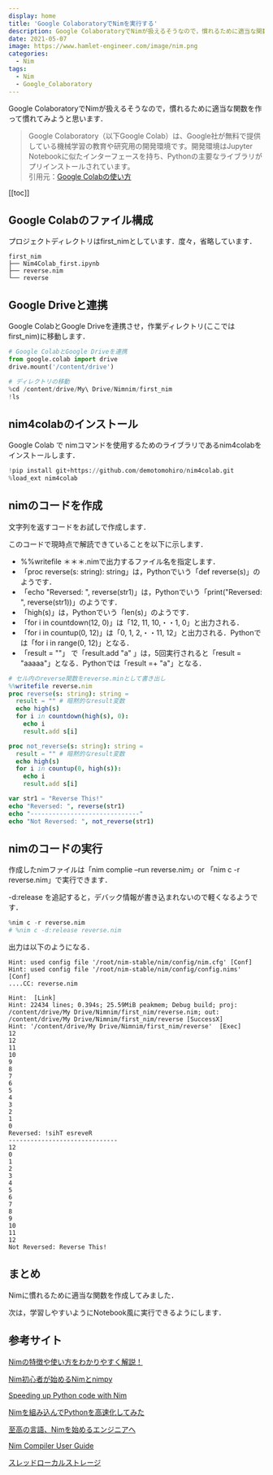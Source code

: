 ```yaml
---
display: home
title: 'Google ColaboratoryでNimを実行する'
description: Google ColaboratoryでNimが扱えるそうなので，慣れるために適当な関数を作って慣れてみようと思います．
date: 2021-05-07
image: https://www.hamlet-engineer.com/image/nim.png
categories: 
  - Nim
tags:
  - Nim
  - Google_Colaboratory
---
```

Google ColaboratoryでNimが扱えるそうなので，慣れるために適当な関数を作って慣れてみようと思います．
<!-- more -->

> Google Colaboratory（以下Google Colab）は、Google社が無料で提供している機械学習の教育や研究用の開発環境です。開発環境はJupyter Notebookに似たインターフェースを持ち、Pythonの主要なライブラリがプリインストールされています。<br>
引用元：[Google Colabの使い方](https://interface.cqpub.co.jp/ail01/)


[[toc]]

## Google Colabのファイル構成
プロジェクトディレクトリはfirst_nimとしています．度々，省略しています．
```
first_nim
├── Nim4Colab_first.ipynb
├── reverse.nim 
└── reverse
```


## Google Driveと連携
Google ColabとGoogle Driveを連携させ，作業ディレクトリ(ここではfirst_nim)に移動します．<br>

```python
# Google ColabとGoogle Driveを連携
from google.colab import drive
drive.mount('/content/drive')
```

```python
# ディレクトリの移動
%cd /content/drive/My\ Drive/Nimnim/first_nim
!ls
```

## nim4colabのインストール
Google Colab で nimコマンドを使用するためのライブラリであるnim4colabをインストールします．

```python
!pip install git+https://github.com/demotomohiro/nim4colab.git
%load_ext nim4colab
```

## nimのコードを作成
文字列を返すコードをお試しで作成します．

このコードで現時点で解読できていることを以下に示します．
- %%writefile ＊＊＊.nimで出力するファイル名を指定します．
- 「proc reverse(s: string): string」は，Pythonでいう「def reverse(s)」のようです．
- 「echo "Reversed: ", reverse(str1)」は，Pythonでいう「print("Reversed: ", reverse(str1))」のようです．
- 「high(s)」は，Pythonでいう「len(s)」のようです．
- 「for i in countdown(12, 0)」は「12, 11, 10,・・1, 0」と出力される．
- 「for i in countup(0, 12)」は「0, 1, 2,・・11, 12」と出力される．Pythonでは「for i in range(0, 12)」となる．
- 「result = ""」 で「result.add "a" 」は，5回実行されると「result = "aaaaa"」となる．Pythonでは「result =+ "a"」となる．

```nim
# セル内のreverse関数をreverse.minとして書き出し
%%writefile reverse.nim
proc reverse(s: string): string =
  result = "" # 暗黙的なresult変数
  echo high(s)
  for i in countdown(high(s), 0):
    echo i
    result.add s[i]

proc not_reverse(s: string): string =
  result = "" # 暗黙的なresult変数
  echo high(s)
  for i in countup(0, high(s)):
    echo i
    result.add s[i]

var str1 = "Reverse This!"
echo "Reversed: ", reverse(str1)
echo "------------------------------"
echo "Not Reversed: ", not_reverse(str1)
```

## nimのコードの実行
作成したnimファイルは「nim complie –run reverse.nim」or 「nim c -r reverse.nim」で実行できます．

-d:release を追記すると，デバック情報が書き込まれないので軽くなるようです．

```python
%nim c -r reverse.nim
# %nim c -d:release reverse.nim
```

出力は以下のようになる．
```
Hint: used config file '/root/nim-stable/nim/config/nim.cfg' [Conf]
Hint: used config file '/root/nim-stable/nim/config/config.nims' [Conf]
....CC: reverse.nim

Hint:  [Link]
Hint: 22434 lines; 0.394s; 25.59MiB peakmem; Debug build; proj: /content/drive/My Drive/Nimnim/first_nim/reverse.nim; out: /content/drive/My Drive/Nimnim/first_nim/reverse [SuccessX]
Hint: '/content/drive/My Drive/Nimnim/first_nim/reverse'  [Exec]
12
12
11
10
9
8
7
6
5
4
3
2
1
0
Reversed: !sihT esreveR
------------------------------
12
0
1
2
3
4
5
6
7
8
9
10
11
12
Not Reversed: Reverse This!
```

## まとめ
Nimに慣れるために適当な関数を作成してみました．

次は，学習しやすいようにNotebook風に実行できるようにします．

## 参考サイト
[Nimの特徴や使い方をわかりやすく解説！](https://agency-star.co.jp/column/nim/)

[Nim初心者が始めるNimとnimpy](https://qiita.com/k4saNova/items/5bb67d1cb40ba90431af)

[Speeding up Python code with Nim](https://medium.com/statch/speeding-up-python-code-with-nim-ec205a8a5d9c)

[Nimを組み込んでPythonを高速化してみた](https://zenn.dev/megane_otoko/articles/029_nim_for_python)

[至高の言語、Nimを始めるエンジニアへ](https://qiita.com/rigani/items/6e87c7cee6903ed65ed2)

[Nim Compiler User Guide](https://nim-lang.org/docs/nimc.html)

[スレッドローカルストレージ](https://cpprefjp.github.io/lang/cpp11/thread_local_storage.html)

<ClientOnly>
  <CallInArticleAdsense />
</ClientOnly>